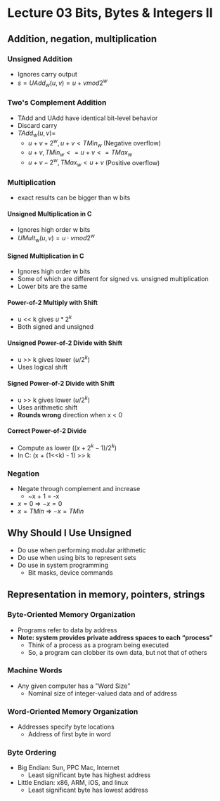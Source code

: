 # Lecture 03 Bits, Bytes & Integers II

## Addition, negation, multiplication

### Unsigned Addition

* Ignores carry output
* $s = UAdd_w(u, v) = u + v mod 2^w$

### Two's Complement Addition

* TAdd and UAdd have identical bit-level behavior
* Discard carry
* $TAdd_w(u, v) =$
  * $u + v + 2^w, u + v<TMin_w$ (Negative overflow)
  * $u+v, TMin_w <= u + v <= TMax_w$
  * $u+v-2^w, TMax_w < u + v$ (Positive overflow)

### Multiplication

* exact results can be bigger than w bits

#### Unsigned Multiplication in C

* Ignores high order w bits
* $UMult_w(u, v) = u · v mod 2^w$

#### Signed Multiplication in C

* Ignores high order w bits
* Some of which are different for signed vs. unsigned multiplication
* Lower bits are the same

#### Power-of-2 Multiply with Shift

* u << k gives $u * 2^k$
* Both signed and unsigned

#### Unsigned Power-of-2 Divide with Shift

* u >> k gives lower $(u / 2^k)$
* Uses logical shift

#### Signed Power-of-2 Divide with Shift

* u >> k gives lower $(u / 2^k)$
* Uses arithmetic shift
* **Rounds wrong** direction when x < 0

#### Correct Power-of-2 Divide

* Compute as lower $((x+2^k-1) / 2^k)$
* In C: (x + (1<<k) - 1) >> k

### Negation

* Negate through complement and increase
  * ~x + 1 = -x
* $x = 0$ => $-x = 0$
* $x = TMin$ => $-x = TMin$

## Why Should I Use Unsigned

* Do use when performing modular arithmetic
* Do use when using bits to represent sets
* Do use in system programming
  * Bit masks, device commands

## Representation in memory, pointers, strings

### Byte-Oriented Memory Organization

* Programs refer to data by address
* **Note: system provides private address spaces to each “process”**
  * Think of a process as a program being executed
  * So, a program can clobber its own data, but not that of others

### Machine Words

* Any given computer has a "Word Size"
  * Nominal size of integer-valued data and of address

### Word-Oriented Memory Organization

* Addresses specify byte locations
  * Address of first byte in word

### Byte Ordering

* Big Endian: Sun, PPC Mac, Internet
  * Least significant byte has highest address
* Little Endian: x86, ARM, iOS, and linux
  * Least significant byte has lowest address